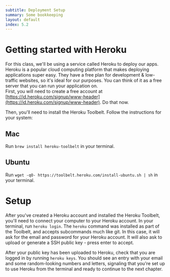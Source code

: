 ```yaml
---
subtitle: Deployment Setup
summary: Some bookkeeping
layout: default
index: 5.2
---
```


# Getting started with Heroku

For this class, we'll be using a service called Heroku to deploy our apps. Heroku is a popular cloud computing platform that makes deploying applications super easy. They have a free plan for development & low-traffic websites, so it's ideal for our purposes. You can think of it as a free server that you can run your application on.  
First, you will need to create a free account at [https://id.heroku.com/signup/www-header](https://id.heroku.com/signup/www-header). Do that now.

Then, you'll need to install the Heroku Toolbelt. Follow the instructions for your system:

## Mac

Run `brew install heroku-toolbelt` in your terminal.

## Ubuntu

Run `wget -qO- https://toolbelt.heroku.com/install-ubuntu.sh | sh` in your terminal.

# Setup

After you've created a Heroku account and installed the Heroku Toolbelt, you'll need to connect your computer to your Heroku account. In your terminal, run `heroku login`. The `heroku` command was installed as part of the Toolbelt, and accepts subcommands much like git. In this case, it will ask for the email and password for your Heroku account. It will also ask to upload or generate a SSH public key - press enter to accept.

After your public key has been uploaded to Heroku, check that you are logged in by running `heroku keys`. You should see an entry with your email and some random-looking numbers and letters, signaling that you're set up to use Heroku from the terminal and ready to continue to the next chapter.
